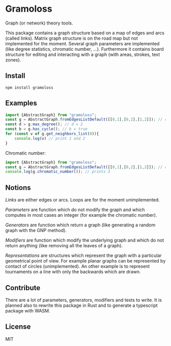 # Gramoloss

Graph (or network) theory tools.

This package contains a graph structure based on a map of edges and arcs (called links). Matrix graph structure is on the road map but not implemented for the moment. Several graph parameters are implemented (like degree statistics, chromatic number, ...). Furthermore it contains board structure for editing and interacting with a graph (with areas, strokes, text zones).

## Install

    npm install gramoloss

## Examples

```typescript
import {AbstractGraph} from "gramoloss";
const g = AbstractGraph.fromEdgesListDefault([[0,1],[0,2],[1,2]]); // create an undirected graph from list of edges
const d = g.max_degree(); // d = 2
const b = g.has_cycle(); // b = true
for (const v of g.get_neighbors_list(0)){
    console.log(v) // print 1 and 2
}
```

Chromatic number:

```typescript
import {AbstractGraph} from "gramoloss";
const g = AbstractGraph.fromEdgesListDefault([[0,1],[0,2],[1,2]]); // create the graph K3
console.log(g.chromatic_number()); // prints 3
```

## Notions

*Links* are either edges or arcs. Loops are for the moment unimplemented.

*Parameters* are function which do not modify the graph and which computes in most cases an integer (for example the chromatic number).

*Generators* are function which return a graph (like generating a random graph with the GNP method).

*Modifiers* are function which modify the underlying graph and which do not return anything (like removing all the leaves of a graph).

*Representations* are structures which represent the graph with a particular geometrical point of view. For example planar graphs can be represented by contact of circles (unimplemented). An other example is to represent tournaments on a line with only the backwards which are drawn.

## Contribute

There are a lot of parameters, generators, modifiers and tests to write. It is planned also to rewrite this package in Rust and to generate a typescript package with WASM.

## License

MIT

